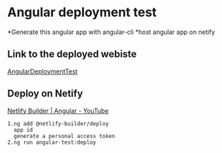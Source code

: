 # Angular deployment test

*Generate this angular app with angular-cli
*host angular app on netify

## Link to the deployed webiste
[AngularDeploymentTest](https://peaceful-kalam-120b57.netlify.com/)

## Deploy on Netify

[Netlify Builder | Angular - YouTube](https://www.youtube.com/watch?v=_bkL-WQnLrE)

```Text
1.ng add @netlify-builder/deploy
  app id
  generate a personal access token
2.ng run angular-test:deploy


```
